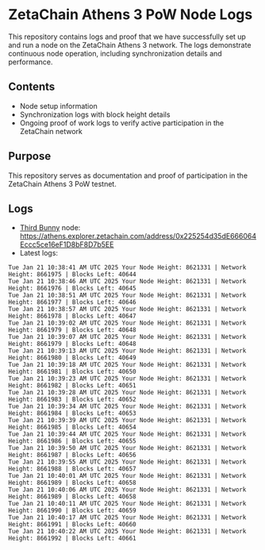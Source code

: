 # ZetaChain Athens 3 PoW Node Logs
This repository contains logs and proof that we have successfully set up and run a node on the ZetaChain Athens 3 network. The logs demonstrate continuous node operation, including synchronization details and performance.

## Contents
- Node setup information
- Synchronization logs with block height details
- Ongoing proof of work logs to verify active participation in the ZetaChain network

## Purpose
This repository serves as documentation and proof of participation in the ZetaChain Athens 3 PoW testnet.

## Logs

- [Third Bunny](https://thirdbunny.xyz/) node: https://athens.explorer.zetachain.com/address/0x225254d35dE666064Eccc5ce16eF1D8bF8D7b5EE
- Latest logs:
```
Tue Jan 21 10:38:41 AM UTC 2025 Your Node Height: 8621331 | Network Height: 8661975 | Blocks Left: 40644
Tue Jan 21 10:38:46 AM UTC 2025 Your Node Height: 8621331 | Network Height: 8661976 | Blocks Left: 40645
Tue Jan 21 10:38:51 AM UTC 2025 Your Node Height: 8621331 | Network Height: 8661977 | Blocks Left: 40646
Tue Jan 21 10:38:57 AM UTC 2025 Your Node Height: 8621331 | Network Height: 8661978 | Blocks Left: 40647
Tue Jan 21 10:39:02 AM UTC 2025 Your Node Height: 8621331 | Network Height: 8661979 | Blocks Left: 40648
Tue Jan 21 10:39:07 AM UTC 2025 Your Node Height: 8621331 | Network Height: 8661979 | Blocks Left: 40648
Tue Jan 21 10:39:13 AM UTC 2025 Your Node Height: 8621331 | Network Height: 8661980 | Blocks Left: 40649
Tue Jan 21 10:39:18 AM UTC 2025 Your Node Height: 8621331 | Network Height: 8661981 | Blocks Left: 40650
Tue Jan 21 10:39:23 AM UTC 2025 Your Node Height: 8621331 | Network Height: 8661982 | Blocks Left: 40651
Tue Jan 21 10:39:28 AM UTC 2025 Your Node Height: 8621331 | Network Height: 8661983 | Blocks Left: 40652
Tue Jan 21 10:39:34 AM UTC 2025 Your Node Height: 8621331 | Network Height: 8661984 | Blocks Left: 40653
Tue Jan 21 10:39:39 AM UTC 2025 Your Node Height: 8621331 | Network Height: 8661985 | Blocks Left: 40654
Tue Jan 21 10:39:44 AM UTC 2025 Your Node Height: 8621331 | Network Height: 8661986 | Blocks Left: 40655
Tue Jan 21 10:39:50 AM UTC 2025 Your Node Height: 8621331 | Network Height: 8661987 | Blocks Left: 40656
Tue Jan 21 10:39:55 AM UTC 2025 Your Node Height: 8621331 | Network Height: 8661988 | Blocks Left: 40657
Tue Jan 21 10:40:01 AM UTC 2025 Your Node Height: 8621331 | Network Height: 8661989 | Blocks Left: 40658
Tue Jan 21 10:40:06 AM UTC 2025 Your Node Height: 8621331 | Network Height: 8661989 | Blocks Left: 40658
Tue Jan 21 10:40:11 AM UTC 2025 Your Node Height: 8621331 | Network Height: 8661990 | Blocks Left: 40659
Tue Jan 21 10:40:17 AM UTC 2025 Your Node Height: 8621331 | Network Height: 8661991 | Blocks Left: 40660
Tue Jan 21 10:40:22 AM UTC 2025 Your Node Height: 8621331 | Network Height: 8661992 | Blocks Left: 40661
```
